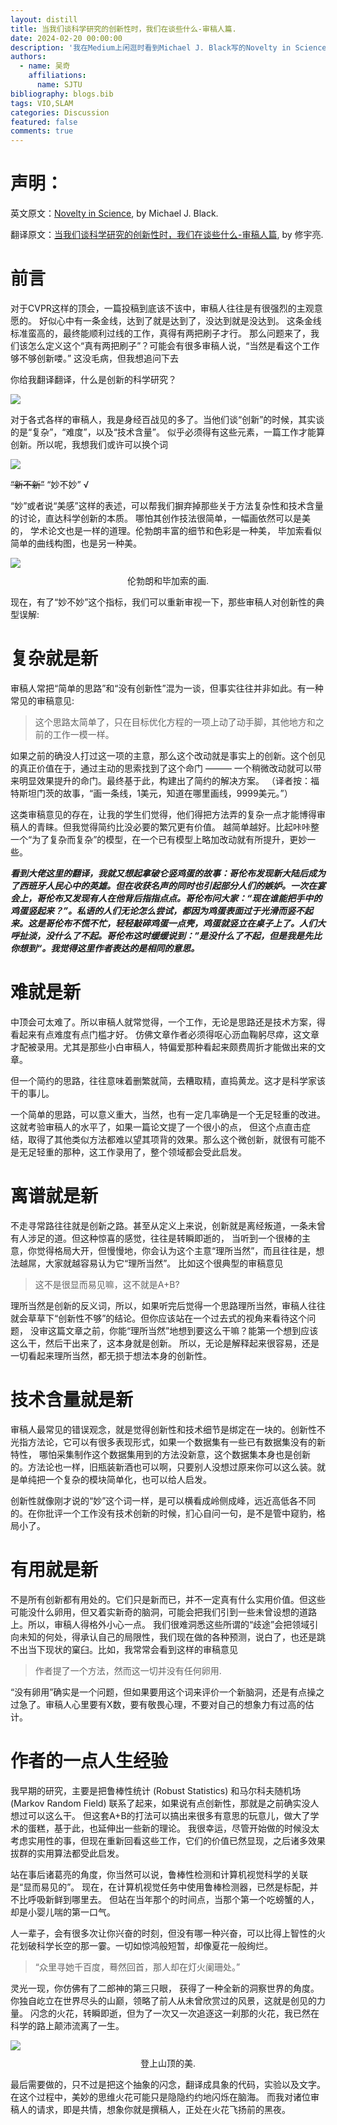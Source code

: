 ```yaml
---
layout: distill
title: 当我们谈科学研究的创新性时，我们在谈些什么-审稿人篇.
date: 2024-02-20 00:00:00
description: '我在Medium上闲逛时看到Michael J. Black写的Novelty in Science，感触颇多，本来已把它翻译成中文，想着贡献给同样在研究中挣扎的中国的小伙伴们。但在和Michael取得授权的时候才知道，修宇亮大佬已把它翻译成中文，而且质量比我本身翻译的更高。因此在取得大佬的同意下，把这篇blog转载过来，希望能有更多的同学看到这篇精彩的blog，也推荐大家点击原链接，阅读体验更好，且大佬的主页也相当精彩，推荐大家去看看。'
authors:
  - name: 吴奇 
    affiliations: 
      name: SJTU
bibliography: blogs.bib
tags: VIO,SLAM
categories: Discussion
featured: false
comments: true
---
```

# 声明：

英文原文：[Novelty in Science](https://perceiving-systems.blog/en/news/novelty-in-science), by Michael J. Black.

翻译原文：[当我们谈科学研究的创新性时，我们在谈些什么-审稿人篇](https://xiuyuliang.cn/blogs/novelty.html), by 修宇亮.

# 前言

对于CVPR这样的顶会，一篇投稿到底该不该中，审稿人往往是有很强烈的主观意愿的。 好似心中有一条金线，达到了就是达到了，没达到就是没达到。 这条金线标准蛮高的，最终能顺利过线的工作，真得有两把刷子才行。 那么问题来了，我们该怎么定义这个“真有两把刷子”？可能会有很多审稿人说，“当然是看这个工作够不够创新喽。” 这没毛病，但我想追问下去

你给我翻译翻译，什么是创新的科学研究？

<div class='l-body'>
<img class="img-fluid rounded z-depth-1" src="{{site.baseurl}}/../assets/img/hello-reviewer/4.png">
</div>

对于各式各样的审稿人，我是身经百战见的多了。当他们谈“创新”的时候，其实谈的是“复杂”，“难度”，以及“技术含量”。 似乎必须得有这些元素，一篇工作才能算创新。所以呢，我想我们或许可以换个词

<div class='l-body'>
<img class="img-fluid rounded z-depth-1" src="{{site.baseurl}}/../assets/img/hello-reviewer/1.jpeg">
</div>

~~“新不新”~~ “妙不妙” √

“妙”或者说“美感”这样的表述，可以帮我们摒弃掉那些关于方法复杂性和技术含量的讨论，直达科学创新的本质。 哪怕其创作技法很简单，一幅画依然可以是美的， 学术论文也是一样的道理。伦勃朗丰富的细节和色彩是一种美， 毕加索看似简单的曲线构图，也是另一种美。

<div class='l-body'>
<img class="img-fluid rounded z-depth-1" src="{{site.baseurl}}/../assets/img/hello-reviewer/2.png">
<figcaption style="text-align: center; margin-top: 10px; margin-bottom: 10px;"> 伦勃朗和毕加索的画. </figcaption>
</div>

现在，有了“妙不妙”这个指标，我们可以重新审视一下，那些审稿人对创新性的典型误解:

# 复杂就是新

审稿人常把“简单的思路”和“没有创新性”混为一谈，但事实往往并非如此。有一种常见的审稿意见:

> 这个思路太简单了，只在目标优化方程的一项上动了动手脚，其他地方和之前的工作一模一样。

如果之前的确没人打过这一项的主意，那么这个改动就是事实上的创新。这个创见的真正价值在于，通过主动的思索找到了这个命门 ——— 一个稍微改动就可以带来明显效果提升的命门。最终基于此，构建出了简约的解决方案。 （译者按：福特斯坦门茨的故事，“画一条线，1美元，知道在哪里画线，9999美元。”）

这类审稿意见的存在，让我的学生们觉得，他们得把方法弄的复杂一点才能博得审稿人的青睐。但我觉得简约比没必要的繁冗更有价值。 越简单越好。比起咔咔整一个“为了复杂而复杂”的模型，在一个已有模型上略加改动就有所提升，更妙一些。

**_看到大佬这里的翻译，我就又想起拿破仑竖鸡蛋的故事：哥伦布发现新大陆后成为了西班牙人民心中的英雄。但在收获名声的同时也引起部分人们的嫉妒。一次在宴会上，哥伦布又发现有人在他背后指指点点。哥伦布问大家：“现在谁能把手中的鸡蛋竖起来？”。私语的人们无论怎么尝试，都因为鸡蛋表面过于光滑而竖不起来。这是哥伦布不慌不忙，轻轻敲碎鸡蛋一点壳，鸡蛋就竖立在桌子上了。人们大呼扯淡，没什么了不起。哥伦布这时缓缓说到：”是没什么了不起，但是我是先比你想到“。我觉得这里作者表达的是相同的意思。_**

# 难就是新

中顶会可太难了。所以审稿人就常觉得，一个工作，无论是思路还是技术方案，得看起来有点难度有点门槛才好。 仿佛文章作者必须得呕心沥血鞠躬尽瘁，这文章才配被录用。尤其是那些小白审稿人，特偏爱那种看起来颇费周折才能做出来的文章。

但一个简约的思路，往往意味着删繁就简，去糟取精，直捣黄龙。这才是科学家该干的事儿。

一个简单的思路，可以意义重大，当然，也有一定几率确是一个无足轻重的改进。这就考验审稿人的水平了，如果一篇论文提了一个很小的点， 但这个点直击症结，取得了其他类似方法都难以望其项背的效果。那么这个微创新，就很有可能不是无足轻重的那种，这工作录用了，整个领域都会受此启发。

# 离谱就是新

不走寻常路往往就是创新之路。甚至从定义上来说，创新就是离经叛道，一条未曾有人涉足的道。但这种惊喜的感觉，往往是转瞬即逝的， 当听到一个很棒的主意，你觉得格局大开，但慢慢地，你会认为这个主意“理所当然”，而且往往是，想法越屌，大家就越容易认为它“理所当然”。 比如这个很典型的审稿意见

> 这不是很显而易见嘛，这不就是A+B?

理所当然是创新的反义词，所以，如果听完后觉得一个思路理所当然，审稿人往往就会草草下“创新性不够”的结论。但你应该站在一个过去式的视角来看待这个问题， 没审这篇文章之前，你能“理所当然”地想到要这么干嘛？能第一个想到应该这么干，然后干出来了，这本身就是创新。 所以，无论是解释起来很容易，还是一切看起来理所当然，都无损于想法本身的创新性。

# 技术含量就是新

审稿人最常见的错误观念，就是觉得创新性和技术细节是绑定在一块的。创新性不光指方法论，它可以有很多表现形式，如果一个数据集有一些已有数据集没有的新特性， 哪怕采集制作这个数据集用到的方法没新意，这个数据集本身也是创新的。方法论也一样，旧瓶装新酒也可以啊，只要别人没想过原来你可以这么装。就是单纯把一个复杂的模块简单化，也可以给人启发。

创新性就像刚才说的“妙”这个词一样，是可以横看成岭侧成峰，远近高低各不同的。在你批评一个工作没有技术创新的时候，扪心自问一句，是不是管中窥豹，格局小了。

# 有用就是新

不是所有创新都有用处的。它们只是新而已，并不一定真有什么实用价值。但这些可能没什么卵用，但又着实新奇的脑洞，可能会把我们引到一些未曾设想的道路上。所以，审稿人得格外小心一点。 我们很难洞悉这些所谓的“歧途”会把领域引向未知的何处，得承认自己的局限性，我们现在做的各种预测，说白了，也还是跳不出当下现状的窠臼。比如，我常常会看到这样的审稿意见

> 作者提了一个方法，然而这一切并没有任何卵用.

“没有卵用”确实是一个问题，但如果要用这个词来评价一个新脑洞，还是有点操之过急了。审稿人心里要有X数，要有敬畏心理，不要对自己的想象力有过高的估计。

# 作者的一点人生经验

我早期的研究，主要是把鲁棒性统计 (Robust Statistics) 和马尔科夫随机场 (Markov Random Field) 联系了起来，如果说有点创新性，那就是之前确实没人想过可以这么干。 但这套A+B的打法可以搞出来很多有意思的玩意儿，做大了学术的蛋糕，基于此，也延伸出一些新的理论。 我很幸运，尽管开始做的时候没太考虑实用性的事，但现在重新回看这些工作，它们的价值已然显现，之后诸多效果拔群的实用算法都受此启发。

站在事后诸葛亮的角度，你当然可以说，鲁棒性检测和计算机视觉科学的关联是“显而易见的”。 现在，在计算机视觉任务中使用鲁棒检测器，已然是标配，并不比呼吸新鲜到哪里去。 但站在当年那个的时间点，当那个第一个吃螃蟹的人，却是小婴儿喘的第一口气。

人一辈子，会有很多次让你兴奋的时刻，但没有哪一种兴奋，可以比得上智性的火花划破科学长空的那一霎。一切如惊鸿般短暂，却像夏花一般绚烂。

> “众里寻她千百度，蓦然回首，那人却在灯火阑珊处。”

灵光一现，你仿佛有了二郎神的第三只眼， 获得了一种全新的洞察世界的角度。你独自屹立在世界尽头的山巅，领略了前人从未曾欣赏过的风景，这就是创见的力量。 闪念的火花，转瞬即逝，但为了一次又一次追逐这一刹那的火花，我已然在科学的路上颠沛流离了一生。

<div class='l-body'>
<img class="img-fluid rounded z-depth-1" src="{{site.baseurl}}/../assets/img/hello-reviewer/3.jpeg">
<figcaption style="text-align: center; margin-top: 10px; margin-bottom: 10px;"> 登上山顶的美. </figcaption>
</div>

最后需要做的，只不过是把这个抽象的闪念，翻译成具象的代码，实验以及文字。在这个过程中，美妙的思维火花可能只是隐隐约约地闪烁在脑海。 而我对诸位审稿人的请求，即是共情，想象你就是撰稿人，正处在火花飞扬前的黑夜。